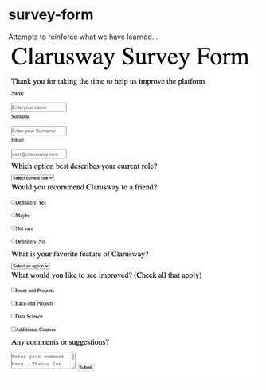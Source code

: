 # survey-form
Attempts to reinforce what we have learned...
![](https://github.com/muratgrr/survey-form/blob/main/img/survey-form.png)
